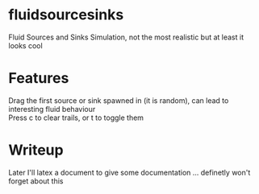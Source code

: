 # fluidsourcesinks
Fluid Sources and Sinks Simulation, not the most realistic but at least it looks cool
# Features
Drag the first source or sink spawned in (it is random), can lead to interesting fluid behaviour\
Press c to clear trails, or t to toggle them
# Writeup
Later I'll latex a document to give some documentation ... definetly won't forget about this

